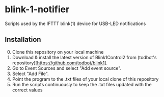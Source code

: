 # blink-1-notifier
Scripts used by the IFTTT blink(1) device for USB-LED notifications 

## Installation
0. Clone this repository on your local machine
1. Download & install the latest version of Blink1Control2 from (todbot's repository)[https://github.com/todbot/blink1].
2. Go to Event Sources and select "Add event source".
3. Select "Add File".
4. Point the program to the .txt files of your local clone of this repository
5. Run the scripts continuously to keep the .txt files updated with the correct values

